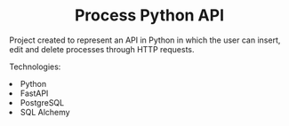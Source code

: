 <h1 align="center"> Process Python API </h1>
<p> Project created to represent an API in Python in which the user can insert, edit and delete processes through HTTP requests. </p>
<p> Technologies: 
<li> Python </li>
<li> FastAPI </li>
<li> PostgreSQL</li>
<li> SQL Alchemy </li>

</p>
